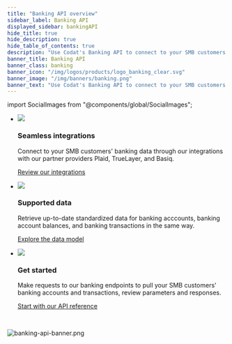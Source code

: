 ```yaml
---
title: "Banking API overview"
sidebar_label: Banking API
displayed_sidebar: bankingAPI
hide_title: true
hide_description: true
hide_table_of_contents: true
description: "Use Codat's Banking API to connect to your SMB customers' banks and pull up-to-date standardized account and transaction data from their bank accounts via our partner providers."
banner_title: Banking API
banner_class: banking
banner_icon: "/img/logos/products/logo_banking_clear.svg"
banner_image: "/img/banners/banking.png"
banner_text: "Use Codat's Banking API to connect to your SMB customers' banks and pull up-to-date standardized account and transaction data from their bank accounts via our partner providers."
---
```


import SocialImages from "@components/global/SocialImages";

<SocialImages imgSrc="/img/banking-api/banking-api-banner.png"/>

<ul className="card-container col-3">
  <li className="card">
    <div class="header">
      <img
        src="/img/wp-icons/copy-feature-bullet.svg"
        class="mini-icon"
      />
      <h3>Seamless integrations</h3>
    </div>
    <p>
      Connect to your SMB customers' banking data through our integrations with our partner providers Plaid, TrueLayer, and Basiq. 
    </p>
    <p>
      <a href="/integrations/banking/overview">
        Review our integrations
      </a>
    </p>
  </li>

  <li className="card">
    <div class="header">
      <img
        src="/img/wp-icons/copy-feature-bullet.svg"
        class="mini-icon"
      />
      <h3>Supported data</h3>
    </div>
    <p>
      Retrieve up-to-date standardized data for banking acccounts, banking account balances, and banking transactions in the same way. 
    </p>
    <p>
      <a href="/data-model/banking/">
        Explore the data model
      </a>
    </p>
  </li>

  <li className="card">
    <div class="header">
      <img
        src="/img/wp-icons/copy-feature-bullet.svg"
        class="mini-icon"
      />
      <h3>Get started</h3>
    </div>
    <p> 
    Make requests to our banking endpoints to pull your SMB customers' banking accounts and transactions, review parameters and responses.
    </p>
    <p>
      <a href="/banking-api#">
        Start with our API reference
      </a>
    </p>
  </li>
</ul>

<br/>

![](/img/banking-api/banking-api-banner.png "banking-api-banner.png")